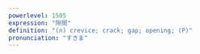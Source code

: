 ```yaml
---
powerlevel: 1505
expression: "隙間"
definition: "(n) crevice; crack; gap; opening; (P)"
pronunciation: "すきま"
---
```

